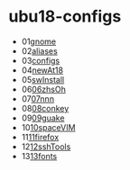 # ubu18-configs

* 01[gnome](01gnome/readme.md)
* 02[aliases](02alias/readme.md)
* 03[configs](03config18/readme.md)
* 04[newAt18](04newAt18/readme.md)
* 05[swInstall](05swInstall/readme.md)
* 06[06zhsOh](06zhsOh)
* 07[07nnn](07nnn)
* 08[08conkey](08conkey)
* 09[09guake](09guake)
* 10[10spaceVIM](10spaceVIM)
* 11[11firefox](11firefox)
* 12[12sshTools](12sshTools)
* 13[13fonts](13fonts)


